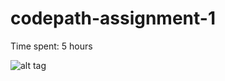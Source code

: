 # codepath-assignment-1
Time spent: 5 hours


![alt tag](https://raw.github.com/marlonmisra/codepath-assignment-1/master/dropbox.gif)
